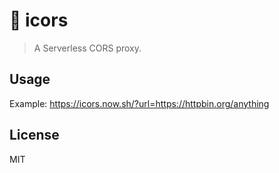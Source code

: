 # 🤖 icors

> A Serverless CORS proxy.


## Usage

Example: https://icors.now.sh/?url=https://httpbin.org/anything


## License

MIT

